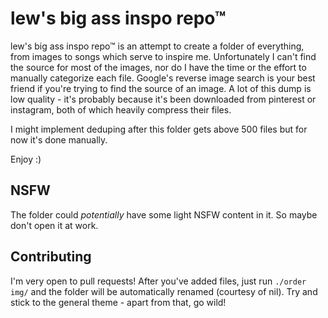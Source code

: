 # lew's big ass inspo repo™
lew's big ass inspo repo™ is an attempt to create a folder of everything, from images to songs which serve to inspire me. Unfortunately I can't find the source for most of the images, nor do I have the time or the effort to manually categorize each file. Google's reverse image search is your best friend if you're trying to find the source of an image. A lot of this dump is low quality - it's probably because it's been downloaded from pinterest or instagram, both of which heavily compress their files.

I might implement deduping after this folder gets above 500 files but for now it's done manually.

Enjoy :)

## NSFW

The folder could *potentially* have some light NSFW content in it. So maybe don't open it at work.

## Contributing
I'm very open to pull requests! After you've added files, just run `./order img/` and the folder will be automatically renamed (courtesy of nil). Try and stick to the general theme - apart from that, go wild!